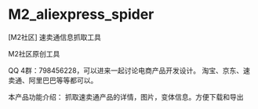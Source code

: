 # M2_aliexpress_spider
[M2社区] 速卖通信息抓取工具

M2社区原创工具

QQ 4群：798456228，可以进来一起讨论电商产品开发设计。
淘宝、京东、速卖通、阿里巴巴等等都可以。

本产品功能介绍：
抓取速卖通产品的详情，图片，变体信息。方便下载和导出
